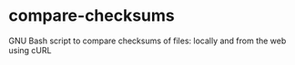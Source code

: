 # compare-checksums
GNU Bash script to compare checksums of files: locally and from the web using cURL
